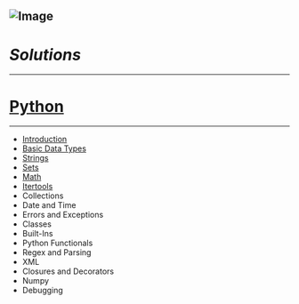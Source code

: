 ![Image](https://blog.hackerrank.com/wp-content/uploads/2018/03/HR-Logo-Main.png)
---
# *Solutions*
---
# [Python](https://www.hackerrank.com/domains/python?badge_type=python&filters%5Bstatus%5D%5B%5D=solved)
---
* [Introduction](https://github.com/SachinHR/Hackerrank_Solution/blob/master/Python/Introduction.py)
* [Basic Data Types](https://github.com/SachinHR/Hackerrank_Solution/blob/master/Python/Basic_Data_Types.py)
* [Strings](https://github.com/SachinHR/Hackerrank_Solution/blob/master/Python/Strings.py)
* [Sets](https://github.com/SachinHR/Hackerrank_Solution/blob/master/Python/Sets.py)
* [Math](https://github.com/SachinHR/Hackerrank_Solution/blob/master/Python/Math.py)
* [Itertools](https://github.com/SachinHR/Hackerrank_Solution/blob/master/Python/Itertools.py)
* Collections
* Date and Time
* Errors and Exceptions
* Classes
* Built-Ins
* Python Functionals
* Regex and Parsing
* XML
* Closures and Decorators
* Numpy
* Debugging

